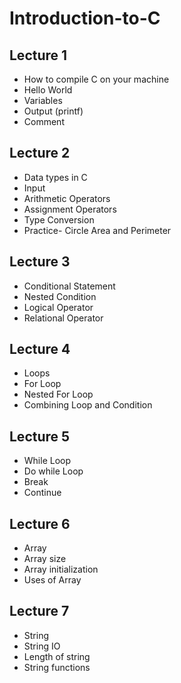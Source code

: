 # Introduction-to-C

## Lecture 1

- How to compile C on your machine
- Hello World
- Variables
- Output (printf)
- Comment

## Lecture 2

- Data types in C
- Input
- Arithmetic Operators
- Assignment Operators
- Type Conversion
- Practice- Circle Area and Perimeter

## Lecture 3

- Conditional Statement
- Nested Condition
- Logical Operator
- Relational Operator

## Lecture 4

- Loops
- For Loop
- Nested For Loop
- Combining Loop and Condition

## Lecture 5

- While Loop
- Do while Loop
- Break
- Continue

## Lecture 6

- Array
- Array size
- Array initialization
- Uses of Array

## Lecture 7

- String
- String IO
- Length of string
- String functions
